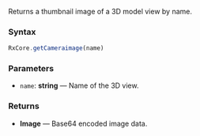 Returns a thumbnail image of a 3D model view by name.

### Syntax

```typescript
RxCore.getCameraimage(name)
```

### Parameters

- `name`: **string** — Name of the 3D view.

### Returns

- **Image** — Base64 encoded image data.